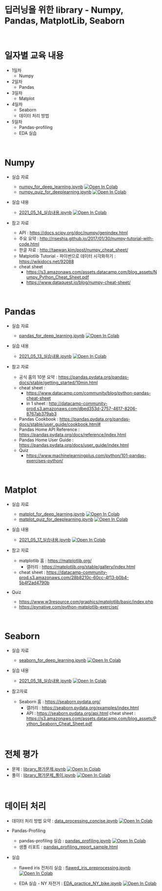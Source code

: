 # 딥러닝을 위한 library - Numpy, Pandas, MatplotLib, Seaborn

<br>

# 일자별 교육 내용

- 1일차
    - Numpy
- 2일차
    - Pandas
- 3일차
    - Matplot
- 4일차
    - Seaborn
    - 데이터 처리 방법 
- 5일차
    - Pandas-profiling
    - EDA 실습

<br>

# Numpy

- 실습 자료
    - [numpy_for_deep_learning.ipynb](library/numpy_for_deep_learning.ipynb) [![Open In Colab](https://colab.research.google.com/assets/colab-badge.svg)](https://colab.research.google.com/github/dhrim/hongik_2021/blob/master/material/library/numpy_for_deep_learning.ipynb)
    - [numpy_quiz_for_deeplearning.ipynb](library/numpy_quiz_for_deeplearning.ipynb) [![Open In Colab](https://colab.research.google.com/assets/colab-badge.svg)](https://colab.research.google.com/github/dhrim/hongik_2021/blob/master/material/library/numpy_quiz_for_deeplearning.ipynb)

- 실습 내용
  - [2021_05_14_실습내용.ipynb](library/practice/2021_05_14_실습내용.ipynb) [![Open In Colab](https://colab.research.google.com/assets/colab-badge.svg)](https://colab.research.google.com/github/dhrim/hongik_2021/blob/master/material/library/practice/2021_05_14_실습내용.ipynb)

- 참고 자료
    - API : https://docs.scipy.org/doc/numpy/genindex.html
    - 주요 요약 : http://riseshia.github.io/2017/01/30/numpy-tutorial-with-code.html
    - 한글 자료 : http://taewan.kim/post/numpy_cheat_sheet/
    - Matplotlib Tutorial - 파이썬으로 데이터 시각화하기 : https://wikidocs.net/92088
    - cheat sheet
        - https://s3.amazonaws.com/assets.datacamp.com/blog_assets/Numpy_Python_Cheat_Sheet.pdf
        - https://www.dataquest.io/blog/numpy-cheat-sheet/

<br>



# Pandas

- 실습 자료
    - [pandas_for_deep_learning.ipynb](library/pandas_for_deep_learning.ipynb)  [![Open In Colab](https://colab.research.google.com/assets/colab-badge.svg)](https://colab.research.google.com/github/dhrim/hongik_2021/blob/master/material/library/pandas_for_deep_learning.ipynb)

- 실습 내용
  - [2021_05_13_실습내용.ipynb](library/practice/2021_05_13_실습내용.ipynb) [![Open In Colab](https://colab.research.google.com/assets/colab-badge.svg)](https://colab.research.google.com/github/dhrim/hongik_2021/blob/master/material/library/practice/2021_05_13_실습내용.ipynb)

- 참고 자료
    - 공식 홈의 10분 요약 : https://pandas.pydata.org/pandas-docs/stable/getting_started/10min.html
    - cheat sheet :
        - https://www.datacamp.com/community/blog/python-pandas-cheat-sheet
        - in 1 sheet : http://datacamp-community-prod.s3.amazonaws.com/dbed353d-2757-4617-8206-8767ab379ab3
    - Pandas Cookbook : https://pandas.pydata.org/pandas-docs/stable/user_guide/cookbook.html#
    - Pandas Home API Reference : https://pandas.pydata.org/docs/reference/index.html
    - Pandas Home User Guide : https://pandas.pydata.org/docs/user_guide/index.html
    - Quiz
        - https://www.machinelearningplus.com/python/101-pandas-exercises-python/

<br>

# Matplot

- 실습 자료
    - [matplot_for_deep_learning.ipynb](library/matplot_for_deep_learning.ipynb) [![Open In Colab](https://colab.research.google.com/assets/colab-badge.svg)](https://colab.research.google.com/github/dhrim/hongik_2021/blob/master/material/library/matplot_for_deep_learning.ipynb)
    - [matplot_quiz_for_deeplearning.ipynb](library/matplot_quiz_for_deeplearning.ipynb) [![Open In Colab](https://colab.research.google.com/assets/colab-badge.svg)](https://colab.research.google.com/github/dhrim/hongik_2021/blob/master/material/library/matplot_quiz_for_deeplearning.ipynb)

- 실습 내용
  - [2021_05_17_실습내용.ipynb](library/practice/2021_05_17_실습내용.ipynb) [![Open In Colab](https://colab.research.google.com/assets/colab-badge.svg)](https://colab.research.google.com/github/dhrim/hongik_2021/blob/master/material/library/practice/2021_05_17_실습내용.ipynb)


- 참고 자료
    - matplotlib 홈 : https://matplotlib.org/
        - 갤러리 : https://matplotlib.org/stable/gallery/index.html
    - cheat sheet : https://datacamp-community-prod.s3.amazonaws.com/28b8210c-60cc-4f13-b0b4-5b4f2ad4790b

- Quiz
    - https://www.w3resource.com/graphics/matplotlib/basic/index.php
    - https://pynative.com/python-matplotlib-exercise/


<br>

# Seaborn

- 실습 자료
    - [seaborn_for_deep_learning.ipynb](library/seaborn_for_deep_learning.ipynb) [![Open In Colab](https://colab.research.google.com/assets/colab-badge.svg)](https://colab.research.google.com/github/dhrim/hongik_2021/blob/master/material/library/seaborn_for_deep_learning.ipynb)

- 실습 내용
  - [2021_05_18_실습내용.ipynb](library/practice/2021_05_18_실습내용.ipynb) [![Open In Colab](https://colab.research.google.com/assets/colab-badge.svg)](https://colab.research.google.com/github/dhrim/hongik_2021/blob/master/material/library/practice/2021_05_18_실습내용.ipynb)


- 참고자료
    - Seaborn 홈 : https://seaborn.pydata.org/
        - 갤러리 : https://seaborn.pydata.org/examples/index.html
        - API : https://seaborn.pydata.org/api.html
    cheat sheet : https://s3.amazonaws.com/assets.datacamp.com/blog_assets/Python_Seaborn_Cheat_Sheet.pdf


<br>

# 전체 평가

- 문제 : [library_평가문제.ipynb](library/practice/library_평가문제.ipynb)  [![Open In Colab](https://colab.research.google.com/assets/colab-badge.svg)](https://colab.research.google.com/github/dhrim/hongik_2021/blob/master/material/library/practice/library_평가문제.ipynb)
- 풀이 : [library_평가문제_풀이.ipynb](library/practice/library_평가문제_풀이.ipynb)  [![Open In Colab](https://colab.research.google.com/assets/colab-badge.svg)](https://colab.research.google.com/github/dhrim/hongik_2021/blob/master/material/library/practice/library_평가문제_풀이.ipynb)

<br>

# 데이터 처리

- 데이터 처리 방법 요약 : [data_processing_concise.ipynb](library/data_processing_concise.ipynb) [![Open In Colab](https://colab.research.google.com/assets/colab-badge.svg)](https://colab.research.google.com/github/dhrim/hongik_2021/blob/master/material/library/data_processing_concise.ipynb)

- Pandas-Profiling
    - pandas-profiling 실습 : [pandas_profiling.ipynb](library/pandas_profiling.ipynb) [![Open In Colab](https://colab.research.google.com/assets/colab-badge.svg)](https://colab.research.google.com/github/dhrim/hongik_2021/blob/master/material/library/pandas_profiling.ipynb)
    - 샘플 리포트 : [pandas_profiling_report_sample.html](library/pandas_profiling_report_sample.html)


- 실습
    - flawed iris 전처리 실습 : [flawed_iris_preprocessing.ipynb](library/flawed_iris_preprocessing.ipynb) [![Open In Colab](https://colab.research.google.com/assets/colab-badge.svg)](https://colab.research.google.com/github/dhrim/hongik_2021/blob/master/material/library/flawed_iris_preprocessing.ipynb)

    - EDA 실습 - NY 자전거 : [EDA_practice_NY_bike.ipynb](library/EDA_practice_NY_bike.ipynb) [![Open In Colab](https://colab.research.google.com/assets/colab-badge.svg)](https://colab.research.google.com/github/dhrim/hongik_2021/blob/master/material/library/EDA_practice_NY_bike.ipynb)


